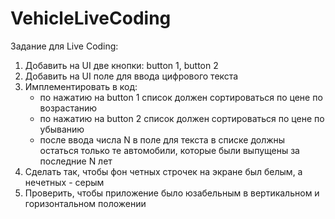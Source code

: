 # VehicleLiveCoding
Задание для Live Coding:
1. Добавить на UI две кнопки: button 1, button 2
2. Добавить на UI поле для ввода цифрового текста
3. Имплементировать в код:
   - по нажатию на button 1 список должен сортироваться по цене по возрастанию
   - по нажатию на button 2 список должен сортироваться по цене по убыванию
   - после ввода числа N в поле для текста в списке должны остаться только те автомобили, которые были выпущены за последние N лет
4. Сделать так, чтобы фон четных строчек на экране был белым, а нечетных - серым
5. Проверить, чтобы приложение было юзабельным в вертикальном и горизонтальном положении
